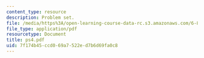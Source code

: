 ```yaml
---
content_type: resource
description: Problem set.
file: /media/https%3A/open-learning-course-data-rc.s3.amazonaws.com/6-895-theory-of-parallel-systems-sma-5509-fall-2003/7f174b45ccd069a7522ed7b6d69fa0c8_ps4.pdf
file_type: application/pdf
resourcetype: Document
title: ps4.pdf
uid: 7f174b45-ccd0-69a7-522e-d7b6d69fa0c8
---
```

